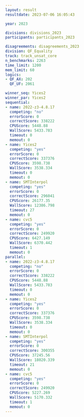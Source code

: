 ```yaml
---
layout: result
resultdate: 2023-07-06 16:05:43

year: 2023

divisions: divisions_2023
participants: participants_2023

disagreements: disagreements_2023
division: QF_Equality
track: track_unsat_core
n_benchmarks: 2263
time_limit: 1200
mem_limit: 60
logics:
- QF_AX: 202
  QF_UF: 2061

winner_seq: Yices2
winner_par: Yices2
sequential:
- name: 2022-z3-4.8.17
  competing: "no"
  errorScore: 0
  correctScore: 338222
  CPUScore: 5448.88
  WallScore: 5433.783
  timeout: 0
  memout: 0
- name: Yices2
  competing: "yes"
  errorScore: 0
  correctScore: 337376
  CPUScore: 3598.738
  WallScore: 3538.334
  timeout: 0
  memout: 0
- name: SMTInterpol
  competing: "yes"
  errorScore: 0
  correctScore: 296041
  CPUScore: 26177.35
  WallScore: 12386.798
  timeout: 27
  memout: 0
- name: cvc5
  competing: "yes"
  errorScore: 0
  correctScore: 249920
  CPUScore: 6427.149
  WallScore: 6370.442
  timeout: 1
  memout: 0
parallel:
- name: 2022-z3-4.8.17
  competing: "no"
  errorScore: 0
  correctScore: 338222
  CPUScore: 5448.88
  WallScore: 5433.783
  timeout: 0
  memout: 0
- name: Yices2
  competing: "yes"
  errorScore: 0
  correctScore: 337376
  CPUScore: 3598.738
  WallScore: 3538.334
  timeout: 0
  memout: 0
- name: SMTInterpol
  competing: "yes"
  errorScore: 0
  correctScore: 300355
  CPUScore: 37245.56
  WallScore: 18020.339
  timeout: 21
  memout: 0
- name: cvc5
  competing: "yes"
  errorScore: 0
  correctScore: 249920
  CPUScore: 5227.269
  WallScore: 5170.332
  timeout: 1
  memout: 0
---
```

